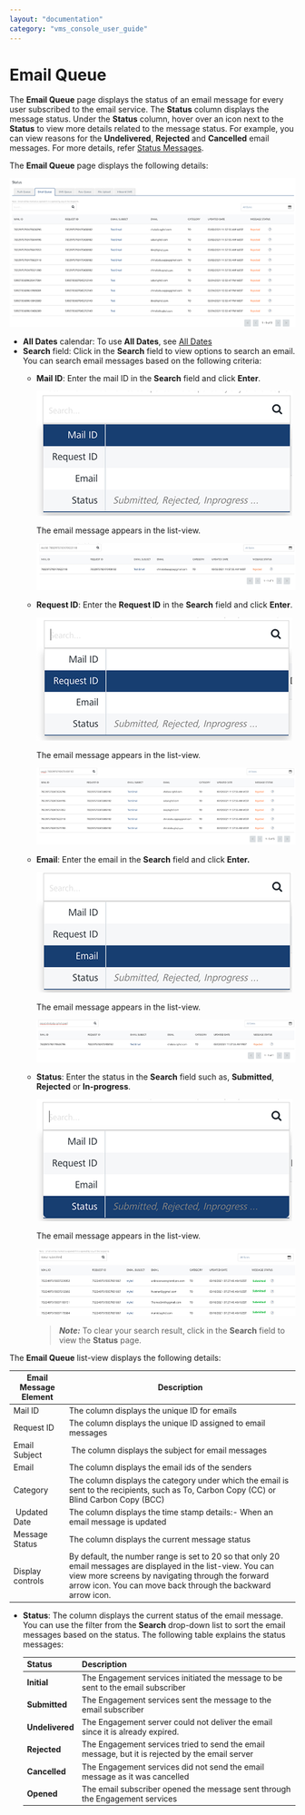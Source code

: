 ```yaml
---
layout: "documentation"
category: "vms_console_user_guide"
---
```

                            


Email Queue
===========

The **Email Queue** page displays the status of an email message for every user subscribed to the email service. The **Status** column displays the message status. Under the **Status** column, hover over an icon next to the **Status** to view more details related to the message status. For example, you can view reasons for the **Undelivered**, **Rejected** and **Cancelled** email messages. For more details, refer [Status Messages](#Status_email).

The **Email Queue** page displays the following details:

![](../Resources/Images/Settings/Status/email_queue/emailhome_page_622x313.png)

*   **All Dates** calendar: To use **All Dates**, see [All Dates](../Dashboard/Dashboard.html#All_Dates)
*   **Search** field: Click in the **Search** field to view options to search an email. You can search email messages based on the following criteria:
    *   **Mail ID**: Enter the mail ID in the **Search** field and click **Enter**.
        
        ![](../Resources/Images/Settings/Status/email_queue/emailsearchmailid.png)
        
        The email message appears in the list-view.
        
        ![](../Resources/Images/Settings/Status/email_queue/resultmailid_541x108.png)
    *   **Request ID**: Enter the **Request ID** in the **Search** field and click **Enter**.
        
          
        ![](../Resources/Images/Settings/Status/email_queue/emaildearchrequestid.png)
        
        The email message appears in the list-view.
        
        ![](../Resources/Images/Settings/Status/email_queue/resultreqid_537x164.png)
        
    *   **Email**: Enter the email in the **Search** field and click **Enter.**
        
        ![](../Resources/Images/Settings/Status/email_queue/emailsearchemail.png)
        
        The email message appears in the list-view.
        
        ![](../Resources/Images/Settings/Status/email_queue/resultemail_537x105.png)
        
    *   **Status**: Enter the status in the **Search** field such as, **Submitted**, **Rejected** or **In-progress**.
        
        ![](../Resources/Images/Settings/Status/email_queue/emailsearchstatus.png)
        
        The email message appears in the list-view.
        
        ![](../Resources/Images/Settings/Status/email_queue/resultstatus_529x73.png)
        
        > **_Note:_** To clear your search result, click in the **Search** field to view the **Status** page.
        

The **Email Queue** list-view displays the following details:

  
| Email Message Element | Description |
| --- | --- |
| Mail ID | The column displays the unique ID for emails |
| Request ID | The column displays the unique ID assigned to email messages |
| Email Subject |  The column displays the subject for email messages |
| Email | The column displays the email ids of the senders |
| Category | The column displays the category under which the email is sent to the recipients, such as To, Carbon Copy (CC) or Blind Carbon Copy (BCC) |
|  Updated Date | The column displays the time stamp details:- When an email message is updated |
| Message Status | The column displays the current message status |
| Display controls | By default, the number range is set to 20 so that only 20 email messages are displayed in the list-view. You can view more screens by navigating through the forward arrow icon. You can move back through the backward arrow icon. |

*   **Status**: The column displays the current status of the email message. You can use the filter from the **Search** drop-down list to sort the email messages based on the status. The following table explains the status messages:
    
    | Status | Description |
    | --- | --- |
    | **Initial** | The Engagement services initiated the message to be sent to the email subscriber |
    | **Submitted** | The Engagement services sent the message to the email subscriber |
    | **Undelivered** | The Engagement server could not deliver the email since it is already expired. |
    | **Rejected** | The Engagement services tried to send the email message, but it is rejected by the email server |
    | **Cancelled** | The Engagement services did not send the email message as it was cancelled |
    | **Opened** | The email subscriber opened the message sent through the Engagement services |
